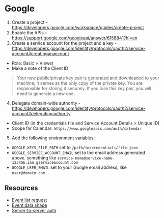 # Google

1. Create a project - https://developers.google.com/workspace/guides/create-project
2. Enable the APIs - https://support.google.com/googleapi/answer/6158841?hl=en
3. Create a service account for the project and a key - https://developers.google.com/identity/protocols/oauth2/service-account#creatinganaccount
  - Role: Basic > Viewer
  - Make a note of the Client ID

> Your new public/private key pair is generated and downloaded to your machine; it serves as the only copy of the private key. You are responsible for storing it securely. If you lose this key pair, you will need to generate a new one.

4. Delegate domain-wide authority - https://developers.google.com/identity/protocols/oauth2/service-account#delegatingauthority
  - Client ID (in the credentials file and Service Account Details > Unique ID)
  - Scope for Calendar: `https://www.googleapis.com/auth/calendar`

5. Add the following [environment variables](https://github.com/PersonalDataPipeline/pdpl-cli/blob/main/docs/configuration.md#environment-variables):

- `GOOGLE_KEYS_FILE_PATH` set to `/path/to/credentials/file.json`
- `GOOGLE_SERVICE_ACCOUNT_EMAIL` set to the email address generated above, something like `service-name@service-name-123456.iam.gserviceaccount.com`
- `GOOGLE_USER_EMAIL` set to your Google email address, like `user@domain.com`

## Resources

- [Event list request](https://developers.google.com/calendar/api/v3/reference/events/list)
- [Event data shape](https://developers.google.com/calendar/api/v3/reference/events#resource)
- [Server-to-server auth](https://developers.google.com/identity/protocols/oauth2/service-account)